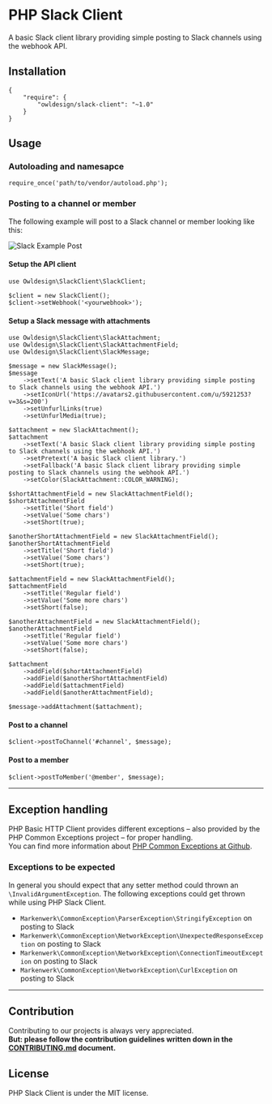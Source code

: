 # PHP Slack Client

A basic Slack client library providing simple posting to Slack channels using the webhook API.

## Installation

```{json}
{
   	"require": {
        "owldesign/slack-client": "~1.0"
    }
}
```

## Usage

### Autoloading and namesapce

```{php}  
require_once('path/to/vendor/autoload.php');
```

### Posting to a channel or member

The following example will post to a Slack channel or member looking like this: 

![Slack Example Post](example-post.png "Slack Example Post")

#### Setup the API client

```{php}
use Owldesign\SlackClient\SlackClient;

$client = new SlackClient();
$client->setWebhook('<yourwebhook>');
```

#### Setup a Slack message with attachments

```{php}
use Owldesign\SlackClient\SlackAttachment;
use Owldesign\SlackClient\SlackAttachmentField;
use Owldesign\SlackClient\SlackMessage;

$message = new SlackMessage();
$message
	->setText('A basic Slack client library providing simple posting to Slack channels using the webhook API.')
	->setIconUrl('https://avatars2.githubusercontent.com/u/5921253?v=3&s=200')
	->setUnfurlLinks(true)
	->setUnfurlMedia(true);

$attachment = new SlackAttachment();
$attachment
	->setText('A basic Slack client library providing simple posting to Slack channels using the webhook API.')
	->setPretext('A basic Slack client library.')
	->setFallback('A basic Slack client library providing simple posting to Slack channels using the webhook API.')
	->setColor(SlackAttachment::COLOR_WARNING);

$shortAttachmentField = new SlackAttachmentField();
$shortAttachmentField
	->setTitle('Short field')
	->setValue('Some chars')
	->setShort(true);

$anotherShortAttachmentField = new SlackAttachmentField();
$anotherShortAttachmentField
	->setTitle('Short field')
	->setValue('Some chars')
	->setShort(true);

$attachmentField = new SlackAttachmentField();
$attachmentField
	->setTitle('Regular field')
	->setValue('Some more chars')
	->setShort(false);

$anotherAttachmentField = new SlackAttachmentField();
$anotherAttachmentField
	->setTitle('Regular field')
	->setValue('Some more chars')
	->setShort(false);

$attachment
	->addField($shortAttachmentField)
	->addField($anotherShortAttachmentField)
	->addField($attachmentField)
	->addField($anotherAttachmentField);

$message->addAttachment($attachment);
```

#### Post to a channel

```{php}
$client->postToChannel('#channel', $message);
```

#### Post to a member

```{php}
$client->postToMember('@member', $message);
```

---

## Exception handling

PHP Basic HTTP Client provides different exceptions – also provided by the PHP Common Exceptions project – for proper handling.  
You can find more information about [PHP Common Exceptions at Github](https://github.com/markenwerk/php-common-exceptions).

### Exceptions to be expected

In general you should expect that any setter method could thrown an `\InvalidArgumentException`. The following exceptions could get thrown while using PHP Slack Client.

- `Markenwerk\CommonException\ParserException\StringifyException` on posting to Slack
- `Markenwerk\CommonException\NetworkException\UnexpectedResponseException` on posting to Slack
- `Markenwerk\CommonException\NetworkException\ConnectionTimeoutException` on posting to Slack
- `Markenwerk\CommonException\NetworkException\CurlException` on posting to Slack

---

## Contribution

Contributing to our projects is always very appreciated.  
**But: please follow the contribution guidelines written down in the [CONTRIBUTING.md](https://github.com/markenwerk/php-slack-client/blob/master/CONTRIBUTING.md) document.**

## License

PHP Slack Client is under the MIT license.
